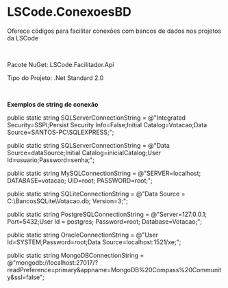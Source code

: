 # LSCode.ConexoesBD
 Oferece códigos para facilitar conexões com bancos de dados nos projetos da LSCode

<br>

<p>Pacote NuGet: LSCode.Facilitador.Api</p>
<p>Tipo do Projeto: .Net Standard 2.0</p>

<br>

<p><b>Exemplos de string de conexão</b></p>

<p>public static string SQLServerConnectionString = @"Integrated Security=SSPI;Persist Security Info=False;Initial Catalog=Votacao;Data Source=SANTOS-PC\SQLEXPRESS;";</p>

<p>public static string SQLServerConnectionString = @"Data Source=dataSource;Initial Catalog=inicialCatalog;User Id=usuario;Password=senha;";</p>

<p>public static string MySQLConnectionString = @"SERVER=localhost; DATABASE=votacao; UID=root; PASSWORD=root;";</p>

<p>public static string SQLiteConnectionString = @"Data Source = C:\BancosSQLite\Votacao.db; Version=3;";</p>

<p>public static string PostgreSQLConnectionString = @"Server=127.0.0.1; Port=5432;User Id = postgres; Password=root; Database=Votacao;";</p>

<p>public static string OracleConnectionString = @"User Id=SYSTEM;Password=root;Data Source=localhost:1521/xe;";</p>

<p>public static string MongoDBConnectionString = @"mongodb://localhost:27017/?readPreference=primary&appname=MongoDB%20Compass%20Community&ssl=false";</p>
